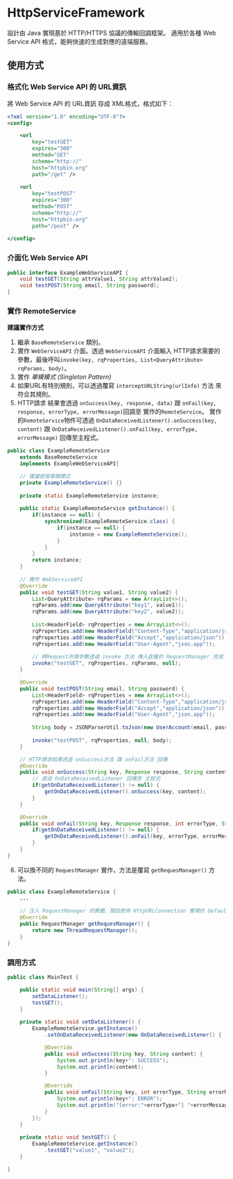 # HttpServiceFramework

設計由 Java 實現基於 HTTP/HTTPS 協議的傳輸回調框架。
適用於各種 Web Service API 格式，能夠快速的生成對應的遠端服務。

## 使用方式

### 格式化 Web Service API 的 URL資訊

將 Web Service API 的 URL資訊 存成 XML格式，格式如下：

```xml
<?xml version="1.0" encoding="UTF-8"?>
<config>

	<url
		key="testGET" 
		expires="300"
		method="GET"
		scheme="http://"
		host="httpbin.org"
		path="/get" />
		
	<url
		key="testPOST"
		expires="300"
		method="POST"
		scheme="http://"
		host="httpbin.org"
		path="/post" />
		
</config>
```

### 介面化 Web Service API

```java
public interface ExampleWebServiceAPI {
	void testGET(String attrValue1, String attrValue2);
	void testPOST(String email, String password);
}
```

### 實作 RemoteService 

**建議實作方式**
1. 繼承 `BaseRemoteService` 類別。 
2. 實作 `WebServiceAPI` 介面。透過 `WebServiceAPI` 介面輸入 HTTP請求需要的參數，最後呼叫`invoke(key, rqProperties, List<QueryAttribute> rqParams, body)`。
3. 實作 *單模模式 (Singleton Pattern)*
4. 如果URL有特別規則，可以透過覆寫 `interceptURLString(urlInfo)` 方法 來符合其規則。
5. HTTP請求 結果會透過 `onSuccess(key, response, data)` 跟 `onFail(key, response, errorType, errorMessage)`回調至 實作的`RemoteService`。
   實作的`RemoteService`物件可透過 `OnDataReceivedListener().onSuccess(key, content)` 跟 `OnDataReceivedListener().onFail(key, errorType, errorMessage)` 回傳至主程式。
  
```java
public class ExampleRemoteService 
	extends BaseRemoteService 
	implements ExampleWebServiceAPI{

	// 建議使用單模模式
	private ExampleRemoteService() {}
	
	private static ExampleRemoteService instance;
	
	public static ExampleRemoteService getInstance() {
		if(instance == null) {
			synchronized(ExampleRemoteService.class) {
				if(instance == null) {
					instance = new ExampleRemoteService();
				}
			}
		}
		return instance;
	}
	
	// 實作 WebServiceAPI
	@Override
	public void testGET(String value1, String value2) {
		List<QueryAttribute> rqParams = new ArrayList<>();
		rqParams.add(new QueryAttribute("key1", value1));
		rqParams.add(new QueryAttribute("key2", value2));
		
		List<HeaderField> rqProperties = new ArrayList<>();
		rqProperties.add(new HeaderField("Content-Type","application/json"));
		rqProperties.add(new HeaderField("Accept","application/json"));
		rqProperties.add(new HeaderField("User-Agent","json.app"));
		
		// 將Request所需參數透過 invoke 方法 傳入底層的 RequestManager 完成 HTTP請求動作
		invoke("testGET", rqProperties, rqParams, null);
	}

	@Override
	public void testPOST(String email, String password) {
		List<HeaderField> rqProperties = new ArrayList<>();
		rqProperties.add(new HeaderField("Content-Type","application/json"));
		rqProperties.add(new HeaderField("Accept","application/json"));
		rqProperties.add(new HeaderField("User-Agent","json.app"));
		
		String body = JSONParserUtil.toJson(new UserAccount(email, password));
		
		invoke("testPOST", rqProperties, null, body);
	}

	// HTTP請求結果透過 onSuccess方法 跟 onFail方法 回傳
	@Override
	public void onSuccess(String key, Response response, String content) {
		// 透過 OnDataReceivedListener 回傳至 主程式
		if(getOnDataReceivedListener() != null) {
			getOnDataReceivedListener().onSuccess(key, content);
		}
	}

	@Override
	public void onFail(String key, Response response, int errorType, String errorMessage) {
		if(getOnDataReceivedListener() != null) {
			getOnDataReceivedListener().onFail(key, errorType, errorMessage);
		}
	}
}
```
   
6. 可以換不同的 `RequestManager` 實作，方法是覆寫 `getRequesManager()` 方法。
```java
public class ExampleRemoteService {
	...
	
	// 注入 RequestManager 的實體。預設使用 HttpURLConnection 實現的 DefaultRequestManager 物件
	@Override
	public RequestManager getRequesManager() {
		return new ThreadRequestManager();
	}
}
```

### 調用方式

```java
public class MainTest {

	public static void main(String[] args) {
		setDataListener();
		testGET();	
	}
	
	private static void setDataListener() {
		ExampleRemoteService.getInstance()
			.setOnDataReceivedListener(new OnDataReceivedListener() {

			@Override
			public void onSuccess(String key, String content) {
				System.out.println(key+": SUCCESS");
				System.out.println(content);
			}

			@Override
			public void onFail(String key, int errorType, String errorMessage) {
				System.out.println(key+": ERROR");
				System.out.println("[error:"+errorType+"] "+errorMessage);
			}
		});
	}
	
	private static void testGET() {
		ExampleRemoteService.getInstance()
			.testGET("value1", "value2");
	}

}
```
